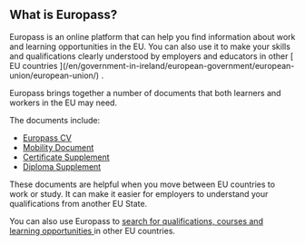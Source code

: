 ##  What is Europass?

Europass is an online platform that can help you find information about work
and learning opportunities in the EU. You can also use it to make your skills
and qualifications clearly understood by employers and educators in other [ EU
countries ](/en/government-in-ireland/european-government/european-
union/european-union/) .

Europass brings together a number of documents that both learners and workers
in the EU may need.

The documents include:

  * [ Europass CV ](https://europa.eu/europass/en/create-europass-cv)
  * [ Mobility Document ](https://europa.eu/europass/en/europass-mobility-stakeholders)
  * [ Certificate Supplement ](https://europa.eu/europass/en/europass-certificate-supplement-stakeholders)
  * [ Diploma Supplement ](https://europa.eu/europass/en/diploma-supplement-stakeholders)

These documents are helpful when you move between EU countries to work or
study. It can make it easier for employers to understand your qualifications
from another EU State.  

You can also use Europass to [ search for qualifications, courses and learning
opportunities ](https://europa.eu/europass/eportfolio/screen/course?lang=en)
in other EU countries.
